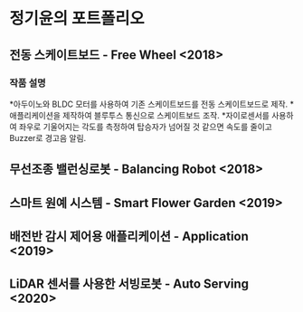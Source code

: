 # 정기윤의 포트폴리오
## 전동 스케이트보드 - Free Wheel <2018>
### 작품 설명
*아두이노와 BLDC 모터를 사용하여 기존 스케이트보드를 전동 스케이트보드로 제작.
*애플리케이션을 제작하여 블루투스 통신으로 스케이트보드 조작.
*자이로센서를 사용하여 좌우로 기울어지는 각도를 측정하여 탑승자가 넘어질 것 같으면 속도를 줄이고 Buzzer로 경고음 알림.

## 무선조종 밸런싱로봇 - Balancing Robot <2018>

## 스마트 원예 시스템 - Smart Flower Garden <2019>

## 배전반 감시 제어용 애플리케이션 - Application <2019>

## LiDAR 센서를 사용한 서빙로봇 - Auto Serving <2020>
